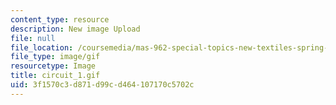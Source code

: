 ```yaml
---
content_type: resource
description: New image Upload
file: null
file_location: /coursemedia/mas-962-special-topics-new-textiles-spring-2010/3f1570c3d871d99cd464107170c5702c_circuit_1.gif
file_type: image/gif
resourcetype: Image
title: circuit_1.gif
uid: 3f1570c3-d871-d99c-d464-107170c5702c
---
```

